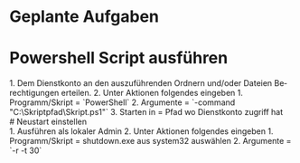 # Geplante Aufgaben

# <span id="bkmrk-"></span><span class="mw-headline" id="bkmrk-powershell-script-au-1">Powershell Script ausführen</span>

<div class="vector-body" id="bkmrk-dem-dienstkonto-an-d"><div class="mw-body-content mw-content-ltr" dir="ltr" lang="de"><div class="mw-parser-output">1. Dem Dienstkonto an den auszuführenden Ordnern und/oder Dateien Berechtigungen erteilen.
2. Unter Aktionen folgendes eingeben 
    1. Programm/Skript = `PowerShell`
    2. Argumente = `-command "C:\Skriptpfad\Skript.ps1"`
    3. Starten in = Pfad wo Dienstkonto zugriff hat

</div></div></div># <span class="mw-headline" id="bkmrk-neustart-einstellen-1">Neustart einstellen</span>

<div class="vector-body" id="bkmrk-ausf%C3%BChren-als-lokale"><div class="mw-body-content mw-content-ltr" dir="ltr" id="bkmrk-ausf%C3%BChren-als-lokale-1" lang="de"><div class="mw-parser-output">1. Ausführen als lokaler Admin
2. Unter Aktionen folgendes eingeben 
    1. Programm/Skript = shutdown.exe aus system32 auswählen
    2. Argumente = `-r -t 30`

</div></div></div>
